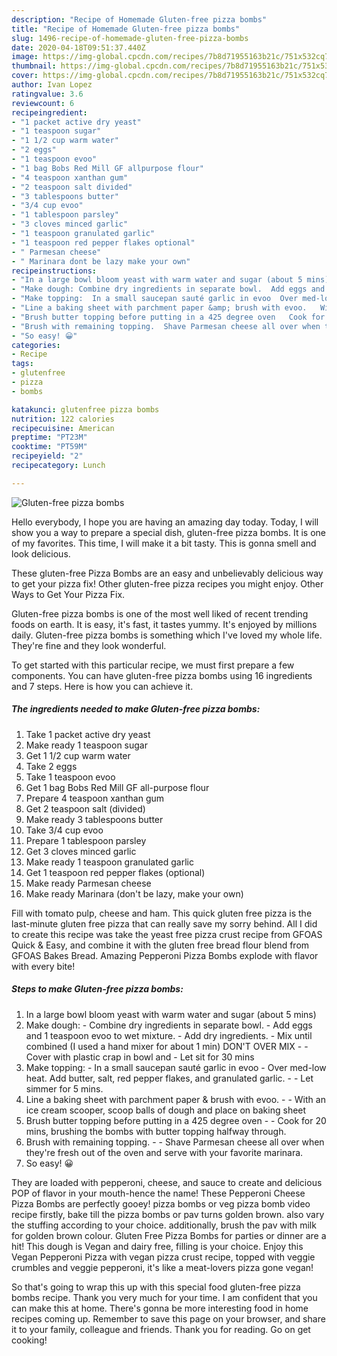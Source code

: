 ```yaml
---
description: "Recipe of Homemade Gluten-free pizza bombs"
title: "Recipe of Homemade Gluten-free pizza bombs"
slug: 1496-recipe-of-homemade-gluten-free-pizza-bombs
date: 2020-04-18T09:51:37.440Z
image: https://img-global.cpcdn.com/recipes/7b8d71955163b21c/751x532cq70/gluten-free-pizza-bombs-recipe-main-photo.jpg
thumbnail: https://img-global.cpcdn.com/recipes/7b8d71955163b21c/751x532cq70/gluten-free-pizza-bombs-recipe-main-photo.jpg
cover: https://img-global.cpcdn.com/recipes/7b8d71955163b21c/751x532cq70/gluten-free-pizza-bombs-recipe-main-photo.jpg
author: Ivan Lopez
ratingvalue: 3.6
reviewcount: 6
recipeingredient:
- "1 packet active dry yeast"
- "1 teaspoon sugar"
- "1 1/2 cup warm water"
- "2 eggs"
- "1 teaspoon evoo"
- "1 bag Bobs Red Mill GF allpurpose flour"
- "4 teaspoon xanthan gum"
- "2 teaspoon salt divided"
- "3 tablespoons butter"
- "3/4 cup evoo"
- "1 tablespoon parsley"
- "3 cloves minced garlic"
- "1 teaspoon granulated garlic"
- "1 teaspoon red pepper flakes optional"
- " Parmesan cheese"
- " Marinara dont be lazy make your own"
recipeinstructions:
- "In a large bowl bloom yeast with warm water and sugar (about 5 mins)"
- "Make dough: Combine dry ingredients in separate bowl.  Add eggs and 1 teaspoon evoo to wet mixture. Add dry ingredients.  Mix until combined (I used a hand mixer for about 1 min) DON&#39;T OVER MIX   Cover with plastic crap in bowl and Let sit for 30 mins"
- "Make topping:  In a small saucepan sauté garlic in evoo  Over med-low heat. Add butter, salt, red pepper flakes, and granulated garlic.  Let simmer for 5 mins."
- "Line a baking sheet with parchment paper &amp; brush with evoo.   With an ice cream scooper, scoop balls of dough and place on baking sheet"
- "Brush butter topping before putting in a 425 degree oven   Cook for 20 mins, brushing the bombs with butter topping halfway through."
- "Brush with remaining topping.  Shave Parmesan cheese all over when they&#39;re fresh out of the oven and serve with your favorite marinara."
- "So easy! 😀"
categories:
- Recipe
tags:
- glutenfree
- pizza
- bombs

katakunci: glutenfree pizza bombs 
nutrition: 122 calories
recipecuisine: American
preptime: "PT23M"
cooktime: "PT59M"
recipeyield: "2"
recipecategory: Lunch

---
```



![Gluten-free pizza bombs](https://img-global.cpcdn.com/recipes/7b8d71955163b21c/751x532cq70/gluten-free-pizza-bombs-recipe-main-photo.jpg)

Hello everybody, I hope you are having an amazing day today. Today, I will show you a way to prepare a special dish, gluten-free pizza bombs. It is one of my favorites. This time, I will make it a bit tasty. This is gonna smell and look delicious.

These gluten-free Pizza Bombs are an easy and unbelievably delicious way to get your pizza fix! Other gluten-free pizza recipes you might enjoy. Other Ways to Get Your Pizza Fix.

Gluten-free pizza bombs is one of the most well liked of recent trending foods on earth. It is easy, it's fast, it tastes yummy. It's enjoyed by millions daily. Gluten-free pizza bombs is something which I've loved my whole life. They're fine and they look wonderful.


To get started with this particular recipe, we must first prepare a few components. You can have gluten-free pizza bombs using 16 ingredients and 7 steps. Here is how you can achieve it.

<!--inarticleads1-->

##### The ingredients needed to make Gluten-free pizza bombs:

1. Take 1 packet active dry yeast
1. Make ready 1 teaspoon sugar
1. Get 1 1/2 cup warm water
1. Take 2 eggs
1. Take 1 teaspoon evoo
1. Get 1 bag Bobs Red Mill GF all-purpose flour
1. Prepare 4 teaspoon xanthan gum
1. Get 2 teaspoon salt (divided)
1. Make ready 3 tablespoons butter
1. Take 3/4 cup evoo
1. Prepare 1 tablespoon parsley
1. Get 3 cloves minced garlic
1. Make ready 1 teaspoon granulated garlic
1. Get 1 teaspoon red pepper flakes (optional)
1. Make ready  Parmesan cheese
1. Make ready  Marinara (don&#39;t be lazy, make your own)


Fill with tomato pulp, cheese and ham. This quick gluten free pizza is the last-minute gluten free pizza that can really save my sorry behind. All I did to create this recipe was take the yeast free pizza crust recipe from GFOAS Quick &amp; Easy, and combine it with the gluten free bread flour blend from GFOAS Bakes Bread. Amazing Pepperoni Pizza Bombs explode with flavor with every bite! 

<!--inarticleads2-->

##### Steps to make Gluten-free pizza bombs:

1. In a large bowl bloom yeast with warm water and sugar (about 5 mins)
1. Make dough: - Combine dry ingredients in separate bowl.  - Add eggs and 1 teaspoon evoo to wet mixture. - Add dry ingredients.  - Mix until combined (I used a hand mixer for about 1 min) DON&#39;T OVER MIX -   - Cover with plastic crap in bowl and - Let sit for 30 mins
1. Make topping:  - In a small saucepan sauté garlic in evoo  - Over med-low heat. Add butter, salt, red pepper flakes, and granulated garlic. -  - Let simmer for 5 mins.
1. Line a baking sheet with parchment paper &amp; brush with evoo.  -  - With an ice cream scooper, scoop balls of dough and place on baking sheet
1. Brush butter topping before putting in a 425 degree oven  -  - Cook for 20 mins, brushing the bombs with butter topping halfway through.
1. Brush with remaining topping. -  - Shave Parmesan cheese all over when they&#39;re fresh out of the oven and serve with your favorite marinara.
1. So easy! 😀


They are loaded with pepperoni, cheese, and sauce to create and delicious POP of flavor in your mouth-hence the name! These Pepperoni Cheese Pizza Bombs are perfectly gooey! pizza bombs or veg pizza bomb video recipe firstly, bake till the pizza bombs or pav turns golden brown. also vary the stuffing according to your choice. additionally, brush the pav with milk for golden brown colour. Gluten Free Pizza Bombs for parties or dinner are a hit! This dough is Vegan and dairy free, filling is your choice. Enjoy this Vegan Pepperoni Pizza with vegan pizza crust recipe, topped with veggie crumbles and veggie pepperoni, it&#39;s like a meat-lovers pizza gone vegan! 

So that's going to wrap this up with this special food gluten-free pizza bombs recipe. Thank you very much for your time. I am confident that you can make this at home. There's gonna be more interesting food in home recipes coming up. Remember to save this page on your browser, and share it to your family, colleague and friends. Thank you for reading. Go on get cooking!

